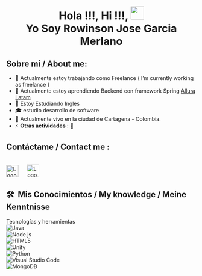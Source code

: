 

<h1 align="center">Hola !!!, Hi !!!, <img src="https://media.giphy.com/media/hvRJCLFzcasrR4ia7z/giphy.gif" width="35"> <br> Yo Soy Rowinson Jose Garcia Merlano </h1>

## Sobre mí / About me:
- 🔭 Actualmente estoy trabajando como Freelance ( I’m currently working as freelance )
- 🌱 Actualmente estoy aprendiendo Backend con framework Spring [Allura Latam](https://app.aluracursos.com/) 
- 🌱 Estoy Estudiando Ingles
- 🎓 estudio desarrollo de software 
- 🏡 Actualmente vivo en la ciudad de Cartagena - Colombia.
- ⚡ **Otras actividades** : 👯

## Contáctame / Contact me :
<br>
<a target="_blank" href="Rowisong@gmail.com"><img src="https://github.com/user-attachments/assets/db17008a-0d4f-4cb8-8a39-096e3af70e2e"  width="32px" height="32px" alt="LogoGmail"></img></a>
&emsp;
<a target="_blank" href="https://www.linkedin.com/in/ing-jissy-merlano/" ><img src="https://github.com/user-attachments/assets/e2069248-a102-4833-81bb-67a5b5344cae" width="33px" height="33px" alt="LogoLinkedin"></img></a>

## 🛠 &nbsp;Mis Conocimientos / My knowledge / Meine Kenntnisse
Tecnologías y herramientas  
![Java](https://img.shields.io/badge/Java-%23ED8B00?style=flat-square&logo=openjdk&labelColor=black)&nbsp;  
![Node.js](https://img.shields.io/badge/Node.js-%235FA04E?style=flat-square&logo=nodedotjs&labelColor=black)&nbsp;  
![HTML5](https://img.shields.io/badge/HTML5-%23E34F26?style=flat-square&logo=html5&labelColor=black)&nbsp;  
![Unity](https://img.shields.io/badge/Unity-%23000000?style=flat-square&logo=unity&labelColor=black)&nbsp;  
![Python](https://img.shields.io/badge/Python-%233776AB?style=flat-square&logo=python&labelColor=black)&nbsp;  
![Visual Studio Code](https://img.shields.io/badge/Visual%20Studio%20Code-%23007ACC?style=flat-square&logo=visualstudiocode&labelColor=black)&nbsp;  
![MongoDB](https://img.shields.io/badge/MongoDB-%2347A248?style=flat-square&logo=mongodb&labelColor=black)&nbsp;  


<!--
**jissykakin/jissykakin** is a ✨ _special_ ✨ repository because its `README.md` (this file) appears on your GitHub profile.

Here are some ideas to get you started:

- 🔭 Yo estoy Trabajando como freelance I’m currently working on ...
- 🌱 Actualmente estoy aprendiendo Backend con framework Spring I’m currently learning ...
- 🌱 Estoy Estudiando Ingles B1 y Aleman B2 I’m currently learning ...
- 👯 I’m looking to collaborate on ...
- 🤔 I’m looking for help with ...
- 💬 Ask me about ...
- 📫 How to reach me: ...
- 😄 Pronouns: ...
- ⚡ Fun fact: ...

<!-- ** <a href="https://www.gustavo-dev.com">
  <img src="https://img.shields.io/badge/Portafolio-7289DA?style=for-the-badge&logo=google&logoColor=white"/>
</a>-->
